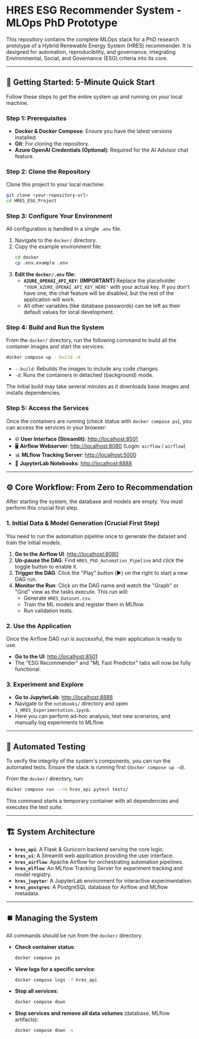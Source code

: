 
# HRES ESG Recommender System - MLOps PhD Prototype

This repository contains the complete MLOps stack for a PhD research prototype of a Hybrid Renewable Energy System (HRES) recommender. It is designed for automation, reproducibility, and governance, integrating Environmental, Social, and Governance (ESG) criteria into its core.

---

## 🚀 Getting Started: 5-Minute Quick Start

Follow these steps to get the entire system up and running on your local machine.

### Step 1: Prerequisites

-   **Docker & Docker Compose**: Ensure you have the latest versions installed.
-   **Git**: For cloning the repository.
-   **Azure OpenAI Credentials (Optional)**: Required for the AI Advisor chat feature.

### Step 2: Clone the Repository

Clone this project to your local machine:
```bash
git clone <your-repository-url>
cd HRES_ESG_Project
```

### Step 3: Configure Your Environment

All configuration is handled in a single `.env` file.

1.  Navigate to the `docker/` directory.
2.  Copy the example environment file:
    ```bash
    cd docker
    cp .env.example .env
    ```
3.  **Edit the `docker/.env` file:**
    -   **`AZURE_OPENAI_API_KEY`**: **(IMPORTANT)** Replace the placeholder `"YOUR_AZURE_OPENAI_API_KEY_HERE"` with your actual key. If you don't have one, the chat feature will be disabled, but the rest of the application will work.
    -   All other variables (like database passwords) can be left as their default values for local development.

### Step 4: Build and Run the System

From the `docker/` directory, run the following command to build all the container images and start the services:

```bash
docker compose up --build -d
```
-   `--build`: Rebuilds the images to include any code changes.
-   `-d`: Runs the containers in detached (background) mode.

The initial build may take several minutes as it downloads base images and installs dependencies.

### Step 5: Access the Services

Once the containers are running (check status with `docker compose ps`), you can access the services in your browser:

-   🌐 **User Interface (Streamlit)**: [http://localhost:8501](http://localhost:8501)
-   🖥️ **Airflow Webserver**: [http://localhost:8080](http://localhost:8080) (Login: `airflow` / `airflow`)
-   📊 **MLflow Tracking Server**: [http://localhost:5000](http://localhost:5000)
-   🧪 **JupyterLab Notebooks**: [http://localhost:8888](http://localhost:8888)

---

## ⚙️ Core Workflow: From Zero to Recommendation

After starting the system, the database and models are empty. You must perform this crucial first step.

### 1. Initial Data & Model Generation (Crucial First Step)

You need to run the automation pipeline once to generate the dataset and train the initial models.

1.  **Go to the Airflow UI**: [http://localhost:8080](http://localhost:8080)
2.  **Un-pause the DAG**: Find `HRES_PhD_Automation_Pipeline` and click the toggle button to enable it.
3.  **Trigger the DAG**: Click the "Play" button (▶️) on the right to start a new DAG run.
4.  **Monitor the Run**: Click on the DAG name and watch the "Graph" or "Grid" view as the tasks execute. This run will:
    -   Generate `HRES_Dataset.csv`.
    -   Train the ML models and register them in MLflow.
    -   Run validation tests.

### 2. Use the Application

Once the Airflow DAG run is successful, the main application is ready to use.
-   **Go to the UI**: [http://localhost:8501](http://localhost:8501)
-   The "ESG Recommender" and "ML Fast Predictor" tabs will now be fully functional.

### 3. Experiment and Explore

-   **Go to JupyterLab**: [http://localhost:8888](http://localhost:8888)
-   Navigate to the `notebooks/` directory and open `1_HRES_Experimentation.ipynb`.
-   Here you can perform ad-hoc analysis, test new scenarios, and manually log experiments to MLflow.

---

## 🧪 Automated Testing

To verify the integrity of the system's components, you can run the automated tests. Ensure the stack is running first (`docker compose up -d`).

From the `docker/` directory, run:
```bash
docker compose run --rm hres_api pytest tests/
```
This command starts a temporary container with all dependencies and executes the test suite.

---

## 🏗️ System Architecture

-   **`hres_api`**: A Flask & Gunicorn backend serving the core logic.
-   **`hres_ui`**: A Streamlit web application providing the user interface.
-   **`hres_airflow`**: Apache Airflow for orchestrating automation pipelines.
-   **`hres_mlflow`**: An MLflow Tracking Server for experiment tracking and model registry.
-   **`hres_jupyter`**: A JupyterLab environment for interactive experimentation.
-   **`hres_postgres`**: A PostgreSQL database for Airflow and MLflow metadata.

---

## ⏹️ Managing the System

All commands should be run from the `docker/` directory.

-   **Check container status**:
    ```bash
    docker compose ps
    ```
-   **View logs for a specific service**:
    ```bash
    docker compose logs -f hres_api
    ```
-   **Stop all services**:
    ```bash
    docker compose down
    ```
-   **Stop services and remove all data volumes** (database, MLflow artifacts):
    ```bash
    docker compose down -v
    ```
```